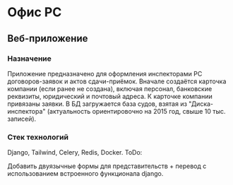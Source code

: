 # Офис РС

## Веб-приложение

### Назначение

Приложение предназначено для оформления инспекторами РС договоров-заявок и актов сдачи-приёмок. Вначале создаётся карточка компании (если ранее не создана), включая персонал, банковские реквизиты, юридический и почтовый адреса. К карточке компании привязаны заявки. В БД загружается база судов, взятая из "Диска-инспектора" (актуальность ориентировочно на 2015 год, свыше 10 тыс. записей).

### Стек технологий

Django, Tailwind, Celery, Redis, Docker.
ToDo:

Добавить двуязычные формы для представительств + перевод с использованием встроенного функционала django.
